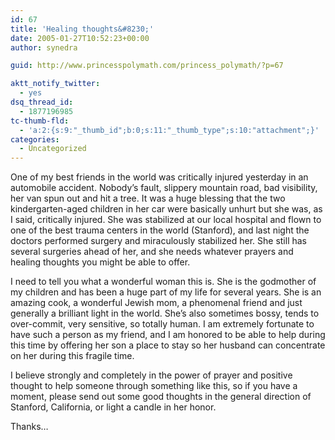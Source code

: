 ```yaml
---
id: 67
title: 'Healing thoughts&#8230;'
date: 2005-01-27T10:52:23+00:00
author: synedra

guid: http://www.princesspolymath.com/princess_polymath/?p=67

aktt_notify_twitter:
  - yes
dsq_thread_id:
  - 1877196985
tc-thumb-fld:
  - 'a:2:{s:9:"_thumb_id";b:0;s:11:"_thumb_type";s:10:"attachment";}'
categories:
  - Uncategorized
---
```

One of my best friends in the world was critically injured yesterday in an automobile accident. Nobody&#8217;s fault, slippery mountain road, bad visibility, her van spun out and hit a tree. It was a huge blessing that the two kindergarten-aged children in her car were basically unhurt but she was, as I said, critically injured. She was stabilized at our local hospital and flown to one of the best trauma centers in the world (Stanford), and last night the doctors performed surgery and miraculously stabilized her. She still has several surgeries ahead of her, and she needs whatever prayers and healing thoughts you might be able to offer.
  
I need to tell you what a wonderful woman this is. She is the godmother of my children and has been a huge part of my life for several years. She is an amazing cook, a wonderful Jewish mom, a phenomenal friend and just generally a brilliant light in the world. She&#8217;s also sometimes bossy, tends to over-commit, very sensitive, so totally human. I am extremely fortunate to have such a person as my friend, and I am honored to be able to help during this time by offering her son a place to stay so her husband can concentrate on her during this fragile time.
  
I believe strongly and completely in the power of prayer and positive thought to help someone through something like this, so if you have a moment, please send out some good thoughts in the general direction of Stanford, California, or light a candle in her honor.
  
Thanks&#8230;